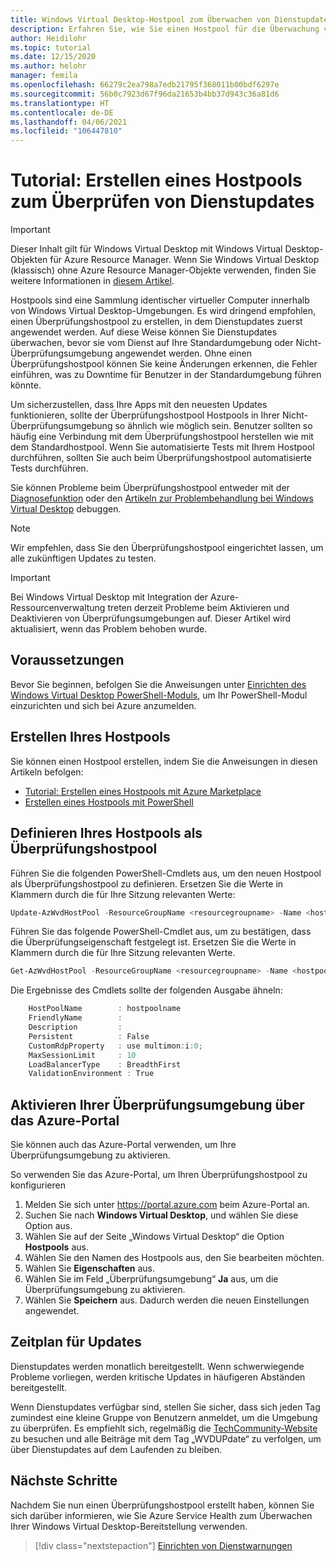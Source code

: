 ```yaml
---
title: Windows Virtual Desktop-Hostpool zum Überwachen von Dienstupdates – Azure
description: Erfahren Sie, wie Sie einen Hostpool für die Überwachung von Dienstupdates erstellen, bevor Updates in der Produktion bereitgestellt werden.
author: Heidilohr
ms.topic: tutorial
ms.date: 12/15/2020
ms.author: helohr
manager: femila
ms.openlocfilehash: 66279c2ea798a7edb21795f368011b00bdf6297e
ms.sourcegitcommit: 56b0c7923d67f96da21653b4bb37d943c36a81d6
ms.translationtype: HT
ms.contentlocale: de-DE
ms.lasthandoff: 04/06/2021
ms.locfileid: "106447810"
---
```

# <a name="tutorial-create-a-host-pool-to-validate-service-updates"></a>Tutorial: Erstellen eines Hostpools zum Überprüfen von Dienstupdates

>[!IMPORTANT]
>Dieser Inhalt gilt für Windows Virtual Desktop mit Windows Virtual Desktop-Objekten für Azure Resource Manager. Wenn Sie Windows Virtual Desktop (klassisch) ohne Azure Resource Manager-Objekte verwenden, finden Sie weitere Informationen in [diesem Artikel](./virtual-desktop-fall-2019/create-validation-host-pool-2019.md).

Hostpools sind eine Sammlung identischer virtueller Computer innerhalb von Windows Virtual Desktop-Umgebungen. Es wird dringend empfohlen, einen Überprüfungshostpool zu erstellen, in dem Dienstupdates zuerst angewendet werden. Auf diese Weise können Sie Dienstupdates überwachen, bevor sie vom Dienst auf Ihre Standardumgebung oder Nicht-Überprüfungsumgebung angewendet werden. Ohne einen Überprüfungshostpool können Sie keine Änderungen erkennen, die Fehler einführen, was zu Downtime für Benutzer in der Standardumgebung führen könnte.

Um sicherzustellen, dass Ihre Apps mit den neuesten Updates funktionieren, sollte der Überprüfungshostpool Hostpools in Ihrer Nicht-Überprüfungsumgebung so ähnlich wie möglich sein. Benutzer sollten so häufig eine Verbindung mit dem Überprüfungshostpool herstellen wie mit dem Standardhostpool. Wenn Sie automatisierte Tests mit Ihrem Hostpool durchführen, sollten Sie auch beim Überprüfungshostpool automatisierte Tests durchführen.

Sie können Probleme beim Überprüfungshostpool entweder mit der [Diagnosefunktion](diagnostics-role-service.md) oder den [Artikeln zur Problembehandlung bei Windows Virtual Desktop](troubleshoot-set-up-overview.md) debuggen.

>[!NOTE]
> Wir empfehlen, dass Sie den Überprüfungshostpool eingerichtet lassen, um alle zukünftigen Updates zu testen.

>[!IMPORTANT]
>Bei Windows Virtual Desktop mit Integration der Azure-Ressourcenverwaltung treten derzeit Probleme beim Aktivieren und Deaktivieren von Überprüfungsumgebungen auf. Dieser Artikel wird aktualisiert, wenn das Problem behoben wurde.

## <a name="prerequisites"></a>Voraussetzungen

Bevor Sie beginnen, befolgen Sie die Anweisungen unter [Einrichten des Windows Virtual Desktop PowerShell-Moduls](powershell-module.md), um Ihr PowerShell-Modul einzurichten und sich bei Azure anzumelden.

## <a name="create-your-host-pool"></a>Erstellen Ihres Hostpools

Sie können einen Hostpool erstellen, indem Sie die Anweisungen in diesen Artikeln befolgen:
- [Tutorial: Erstellen eines Hostpools mit Azure Marketplace](create-host-pools-azure-marketplace.md)
- [Erstellen eines Hostpools mit PowerShell](create-host-pools-powershell.md)

## <a name="define-your-host-pool-as-a-validation-host-pool"></a>Definieren Ihres Hostpools als Überprüfungshostpool

Führen Sie die folgenden PowerShell-Cmdlets aus, um den neuen Hostpool als Überprüfungshostpool zu definieren. Ersetzen Sie die Werte in Klammern durch die für Ihre Sitzung relevanten Werte:

```powershell
Update-AzWvdHostPool -ResourceGroupName <resourcegroupname> -Name <hostpoolname> -ValidationEnvironment:$true
```

Führen Sie das folgende PowerShell-Cmdlet aus, um zu bestätigen, dass die Überprüfungseigenschaft festgelegt ist. Ersetzen Sie die Werte in Klammern durch die für Ihre Sitzung relevanten Werte.

```powershell
Get-AzWvdHostPool -ResourceGroupName <resourcegroupname> -Name <hostpoolname> | Format-List
```

Die Ergebnisse des Cmdlets sollte der folgenden Ausgabe ähneln:

```powershell
    HostPoolName        : hostpoolname
    FriendlyName        :
    Description         :
    Persistent          : False
    CustomRdpProperty   : use multimon:i:0;
    MaxSessionLimit     : 10
    LoadBalancerType    : BreadthFirst
    ValidationEnvironment : True
```

## <a name="enable-your-validation-environment-with-the-azure-portal"></a>Aktivieren Ihrer Überprüfungsumgebung über das Azure-Portal

Sie können auch das Azure-Portal verwenden, um Ihre Überprüfungsumgebung zu aktivieren.

So verwenden Sie das Azure-Portal, um Ihren Überprüfungshostpool zu konfigurieren

1. Melden Sie sich unter <https://portal.azure.com> beim Azure-Portal an.
2. Suchen Sie nach **Windows Virtual Desktop**, und wählen Sie diese Option aus.
3. Wählen Sie auf der Seite „Windows Virtual Desktop“ die Option **Hostpools** aus.
4. Wählen Sie den Namen des Hostpools aus, den Sie bearbeiten möchten.
5. Wählen Sie **Eigenschaften** aus.
6. Wählen Sie im Feld „Überprüfungsumgebung“ **Ja** aus, um die Überprüfungsumgebung zu aktivieren.
7. Wählen Sie **Speichern** aus. Dadurch werden die neuen Einstellungen angewendet.

## <a name="update-schedule"></a>Zeitplan für Updates

Dienstupdates werden monatlich bereitgestellt. Wenn schwerwiegende Probleme vorliegen, werden kritische Updates in häufigeren Abständen bereitgestellt.

Wenn Dienstupdates verfügbar sind, stellen Sie sicher, dass sich jeden Tag zumindest eine kleine Gruppe von Benutzern anmeldet, um die Umgebung zu überprüfen. Es empfiehlt sich, regelmäßig die [TechCommunity-Website](https://techcommunity.microsoft.com/t5/forums/searchpage/tab/message?filter=location&q=wvdupdate&location=forum-board:WindowsVirtualDesktop&sort_by=-topicPostDate&collapse_discussion=true) zu besuchen und alle Beiträge mit dem Tag „WVDUPdate“ zu verfolgen, um über Dienstupdates auf dem Laufenden zu bleiben.

## <a name="next-steps"></a>Nächste Schritte

Nachdem Sie nun einen Überprüfungshostpool erstellt haben, können Sie sich darüber informieren, wie Sie Azure Service Health zum Überwachen Ihrer Windows Virtual Desktop-Bereitstellung verwenden.

> [!div class="nextstepaction"]
> [Einrichten von Dienstwarnungen](./set-up-service-alerts.md)
